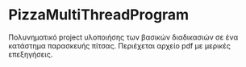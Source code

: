# PizzaMultiThreadProgram
Πολυνηματικό project υλοποιήσης των βασικών διαδικασιών σε ένα κατάστημα παρασκευής πίτσας.
Περιέχεται αρχείο pdf με μερικές επεξηγήσεις.
